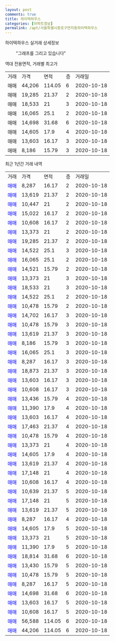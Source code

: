 ```yaml
---
layout: post
comments: true
title: 하이텍하우스
categories: [아파트정보]
permalink: /apt/서울특별시종로구연지동하이텍하우스
---
```


하이텍하우스 실거래 상세정보

<script type="text/javascript">
  google.charts.load('current', {'packages':['line', 'corechart']});
  google.charts.setOnLoadCallback(drawChart);

  function drawChart() {
    var data = new google.visualization.DataTable();
    data.addColumn('date', '거래일');
    data.addColumn('number', "매매");
    data.addColumn('number', "전세");
    data.addColumn('number', "전매");

    data.addRows([[new Date(Date.parse("2020-10-18")), 8287, null, null], [new Date(Date.parse("2020-10-18")), 13619, null, null], [new Date(Date.parse("2020-10-18")), 10447, null, null], [new Date(Date.parse("2020-10-18")), 15022, null, null], [new Date(Date.parse("2020-10-18")), 10608, null, null], [new Date(Date.parse("2020-10-18")), 13373, null, null], [new Date(Date.parse("2020-10-18")), 19285, null, null], [new Date(Date.parse("2020-10-18")), 14522, null, null], [new Date(Date.parse("2020-10-18")), 16065, null, null], [new Date(Date.parse("2020-10-18")), 14521, null, null], [new Date(Date.parse("2020-10-18")), 13373, null, null], [new Date(Date.parse("2020-10-18")), 18533, null, null], [new Date(Date.parse("2020-10-18")), 14522, null, null], [new Date(Date.parse("2020-10-18")), 10478, null, null], [new Date(Date.parse("2020-10-18")), 14702, null, null], [new Date(Date.parse("2020-10-18")), 10478, null, null], [new Date(Date.parse("2020-10-18")), 13619, null, null], [new Date(Date.parse("2020-10-18")), 8186, null, null], [new Date(Date.parse("2020-10-18")), 16065, null, null], [new Date(Date.parse("2020-10-18")), 8287, null, null], [new Date(Date.parse("2020-10-18")), 18873, null, null], [new Date(Date.parse("2020-10-18")), 13603, null, null], [new Date(Date.parse("2020-10-18")), 10608, null, null], [new Date(Date.parse("2020-10-18")), 13436, null, null], [new Date(Date.parse("2020-10-18")), 11390, null, null], [new Date(Date.parse("2020-10-18")), 13603, null, null], [new Date(Date.parse("2020-10-18")), 17463, null, null], [new Date(Date.parse("2020-10-18")), 10478, null, null], [new Date(Date.parse("2020-10-18")), 13373, null, null], [new Date(Date.parse("2020-10-18")), 14605, null, null], [new Date(Date.parse("2020-10-18")), 13619, null, null], [new Date(Date.parse("2020-10-18")), 17148, null, null], [new Date(Date.parse("2020-10-18")), 10608, null, null], [new Date(Date.parse("2020-10-18")), 10639, null, null], [new Date(Date.parse("2020-10-18")), 17148, null, null], [new Date(Date.parse("2020-10-18")), 13619, null, null], [new Date(Date.parse("2020-10-18")), 8287, null, null], [new Date(Date.parse("2020-10-18")), 14605, null, null], [new Date(Date.parse("2020-10-18")), 13373, null, null], [new Date(Date.parse("2020-10-18")), 11390, null, null], [new Date(Date.parse("2020-10-18")), 18814, null, null], [new Date(Date.parse("2020-10-18")), 13430, null, null], [new Date(Date.parse("2020-10-18")), 10478, null, null], [new Date(Date.parse("2020-10-18")), 8287, null, null], [new Date(Date.parse("2020-10-18")), 14698, null, null], [new Date(Date.parse("2020-10-18")), 13603, null, null], [new Date(Date.parse("2020-10-18")), 10608, null, null], [new Date(Date.parse("2020-10-18")), 56588, null, null], [new Date(Date.parse("2020-10-18")), 44206, null, null]]);

    var options = {
      hAxis: {
        format: 'yyyy/MM/dd'
      },    
      lineWidth: 0,
      pointsVisible: true,    
      title: '최근 1년간 유형별 실거래가 분포',
      legend: { position: 'bottom' }
    };

    var formatter = new google.visualization.NumberFormat({pattern:'###,###'} );
    formatter.format(data, 1);
    formatter.format(data, 2);
    
    setTimeout(function() {
        var chart = new google.visualization.LineChart(document.getElementById('columnchart_material'));
        chart.draw(data, (options));
        document.getElementById('loading').style.display = 'none';
    }, 1000);
  }
</script>


<div id="loading" style="z-index:20; display: block; margin-left: 35px">"그래프를 그리고 있습니다"</div>
<div id="columnchart_material" style="width: 95%; margin-left: -35px; display: block"></div>

역대 전용면적, 거래별 최고가
<table class="sortable">
    <tr>
      <td>거래</td>
      <td>가격</td>
      <td>면적</td>
      <td>층</td>
      <td>거래일</td>
    </tr>
        <tr>
          <td>매매</td>
          <td>44,206</td>
          <td>114.05</td>
          <td>6</td>
          <td>2020-10-18</td>
        </tr>            <tr>
          <td>매매</td>
          <td>19,285</td>
          <td>21.37</td>
          <td>2</td>
          <td>2020-10-18</td>
        </tr>            <tr>
          <td>매매</td>
          <td>18,533</td>
          <td>21</td>
          <td>3</td>
          <td>2020-10-18</td>
        </tr>            <tr>
          <td>매매</td>
          <td>16,065</td>
          <td>25.1</td>
          <td>2</td>
          <td>2020-10-18</td>
        </tr>            <tr>
          <td>매매</td>
          <td>14,698</td>
          <td>31.68</td>
          <td>6</td>
          <td>2020-10-18</td>
        </tr>            <tr>
          <td>매매</td>
          <td>14,605</td>
          <td>17.9</td>
          <td>4</td>
          <td>2020-10-18</td>
        </tr>            <tr>
          <td>매매</td>
          <td>13,603</td>
          <td>16.17</td>
          <td>3</td>
          <td>2020-10-18</td>
        </tr>            <tr>
          <td>매매</td>
          <td>8,186</td>
          <td>15.79</td>
          <td>3</td>
          <td>2020-10-18</td>
        </tr>        
    
    
</table>

최근 1년간 거래 내역

<table class="sortable">
    <tr>
      <td>거래</td>
      <td>가격</td>
      <td>면적</td>
      <td>층</td>
      <td>거래일</td>
    </tr>
    <tr>
      <td><a style="color: blue">매매</a></td>
      <td>8,287</td>
      <td>16.17</td>
      <td>2</td>
      <td>2020-10-18</td>
    </tr>          <tr>
      <td><a style="color: blue">매매</a></td>
      <td>13,619</td>
      <td>21.37</td>
      <td>2</td>
      <td>2020-10-18</td>
    </tr>          <tr>
      <td><a style="color: blue">매매</a></td>
      <td>10,447</td>
      <td>21</td>
      <td>2</td>
      <td>2020-10-18</td>
    </tr>          <tr>
      <td><a style="color: blue">매매</a></td>
      <td>15,022</td>
      <td>16.17</td>
      <td>2</td>
      <td>2020-10-18</td>
    </tr>          <tr>
      <td><a style="color: blue">매매</a></td>
      <td>10,608</td>
      <td>16.17</td>
      <td>2</td>
      <td>2020-10-18</td>
    </tr>          <tr>
      <td><a style="color: blue">매매</a></td>
      <td>13,373</td>
      <td>21</td>
      <td>2</td>
      <td>2020-10-18</td>
    </tr>          <tr>
      <td><a style="color: blue">매매</a></td>
      <td>19,285</td>
      <td>21.37</td>
      <td>2</td>
      <td>2020-10-18</td>
    </tr>          <tr>
      <td><a style="color: blue">매매</a></td>
      <td>14,522</td>
      <td>25.1</td>
      <td>3</td>
      <td>2020-10-18</td>
    </tr>          <tr>
      <td><a style="color: blue">매매</a></td>
      <td>16,065</td>
      <td>25.1</td>
      <td>2</td>
      <td>2020-10-18</td>
    </tr>          <tr>
      <td><a style="color: blue">매매</a></td>
      <td>14,521</td>
      <td>15.79</td>
      <td>2</td>
      <td>2020-10-18</td>
    </tr>          <tr>
      <td><a style="color: blue">매매</a></td>
      <td>13,373</td>
      <td>21</td>
      <td>3</td>
      <td>2020-10-18</td>
    </tr>          <tr>
      <td><a style="color: blue">매매</a></td>
      <td>18,533</td>
      <td>21</td>
      <td>3</td>
      <td>2020-10-18</td>
    </tr>          <tr>
      <td><a style="color: blue">매매</a></td>
      <td>14,522</td>
      <td>25.1</td>
      <td>2</td>
      <td>2020-10-18</td>
    </tr>          <tr>
      <td><a style="color: blue">매매</a></td>
      <td>10,478</td>
      <td>15.79</td>
      <td>2</td>
      <td>2020-10-18</td>
    </tr>          <tr>
      <td><a style="color: blue">매매</a></td>
      <td>14,702</td>
      <td>16.17</td>
      <td>3</td>
      <td>2020-10-18</td>
    </tr>          <tr>
      <td><a style="color: blue">매매</a></td>
      <td>10,478</td>
      <td>15.79</td>
      <td>3</td>
      <td>2020-10-18</td>
    </tr>          <tr>
      <td><a style="color: blue">매매</a></td>
      <td>13,619</td>
      <td>21.37</td>
      <td>3</td>
      <td>2020-10-18</td>
    </tr>          <tr>
      <td><a style="color: blue">매매</a></td>
      <td>8,186</td>
      <td>15.79</td>
      <td>3</td>
      <td>2020-10-18</td>
    </tr>          <tr>
      <td><a style="color: blue">매매</a></td>
      <td>16,065</td>
      <td>25.1</td>
      <td>3</td>
      <td>2020-10-18</td>
    </tr>          <tr>
      <td><a style="color: blue">매매</a></td>
      <td>8,287</td>
      <td>16.17</td>
      <td>3</td>
      <td>2020-10-18</td>
    </tr>          <tr>
      <td><a style="color: blue">매매</a></td>
      <td>18,873</td>
      <td>21.37</td>
      <td>3</td>
      <td>2020-10-18</td>
    </tr>          <tr>
      <td><a style="color: blue">매매</a></td>
      <td>13,603</td>
      <td>16.17</td>
      <td>3</td>
      <td>2020-10-18</td>
    </tr>          <tr>
      <td><a style="color: blue">매매</a></td>
      <td>10,608</td>
      <td>16.17</td>
      <td>3</td>
      <td>2020-10-18</td>
    </tr>          <tr>
      <td><a style="color: blue">매매</a></td>
      <td>13,436</td>
      <td>15.79</td>
      <td>4</td>
      <td>2020-10-18</td>
    </tr>          <tr>
      <td><a style="color: blue">매매</a></td>
      <td>11,390</td>
      <td>17.9</td>
      <td>4</td>
      <td>2020-10-18</td>
    </tr>          <tr>
      <td><a style="color: blue">매매</a></td>
      <td>13,603</td>
      <td>16.17</td>
      <td>4</td>
      <td>2020-10-18</td>
    </tr>          <tr>
      <td><a style="color: blue">매매</a></td>
      <td>17,463</td>
      <td>21.37</td>
      <td>4</td>
      <td>2020-10-18</td>
    </tr>          <tr>
      <td><a style="color: blue">매매</a></td>
      <td>10,478</td>
      <td>15.79</td>
      <td>4</td>
      <td>2020-10-18</td>
    </tr>          <tr>
      <td><a style="color: blue">매매</a></td>
      <td>13,373</td>
      <td>21</td>
      <td>4</td>
      <td>2020-10-18</td>
    </tr>          <tr>
      <td><a style="color: blue">매매</a></td>
      <td>14,605</td>
      <td>17.9</td>
      <td>4</td>
      <td>2020-10-18</td>
    </tr>          <tr>
      <td><a style="color: blue">매매</a></td>
      <td>13,619</td>
      <td>21.37</td>
      <td>4</td>
      <td>2020-10-18</td>
    </tr>          <tr>
      <td><a style="color: blue">매매</a></td>
      <td>17,148</td>
      <td>21</td>
      <td>4</td>
      <td>2020-10-18</td>
    </tr>          <tr>
      <td><a style="color: blue">매매</a></td>
      <td>10,608</td>
      <td>16.17</td>
      <td>4</td>
      <td>2020-10-18</td>
    </tr>          <tr>
      <td><a style="color: blue">매매</a></td>
      <td>10,639</td>
      <td>21.37</td>
      <td>5</td>
      <td>2020-10-18</td>
    </tr>          <tr>
      <td><a style="color: blue">매매</a></td>
      <td>17,148</td>
      <td>21</td>
      <td>5</td>
      <td>2020-10-18</td>
    </tr>          <tr>
      <td><a style="color: blue">매매</a></td>
      <td>13,619</td>
      <td>21.37</td>
      <td>5</td>
      <td>2020-10-18</td>
    </tr>          <tr>
      <td><a style="color: blue">매매</a></td>
      <td>8,287</td>
      <td>16.17</td>
      <td>4</td>
      <td>2020-10-18</td>
    </tr>          <tr>
      <td><a style="color: blue">매매</a></td>
      <td>14,605</td>
      <td>17.9</td>
      <td>5</td>
      <td>2020-10-18</td>
    </tr>          <tr>
      <td><a style="color: blue">매매</a></td>
      <td>13,373</td>
      <td>21</td>
      <td>5</td>
      <td>2020-10-18</td>
    </tr>          <tr>
      <td><a style="color: blue">매매</a></td>
      <td>11,390</td>
      <td>17.9</td>
      <td>5</td>
      <td>2020-10-18</td>
    </tr>          <tr>
      <td><a style="color: blue">매매</a></td>
      <td>18,814</td>
      <td>31.68</td>
      <td>6</td>
      <td>2020-10-18</td>
    </tr>          <tr>
      <td><a style="color: blue">매매</a></td>
      <td>13,430</td>
      <td>15.79</td>
      <td>5</td>
      <td>2020-10-18</td>
    </tr>          <tr>
      <td><a style="color: blue">매매</a></td>
      <td>10,478</td>
      <td>15.79</td>
      <td>5</td>
      <td>2020-10-18</td>
    </tr>          <tr>
      <td><a style="color: blue">매매</a></td>
      <td>8,287</td>
      <td>16.17</td>
      <td>5</td>
      <td>2020-10-18</td>
    </tr>          <tr>
      <td><a style="color: blue">매매</a></td>
      <td>14,698</td>
      <td>31.68</td>
      <td>6</td>
      <td>2020-10-18</td>
    </tr>          <tr>
      <td><a style="color: blue">매매</a></td>
      <td>13,603</td>
      <td>16.17</td>
      <td>5</td>
      <td>2020-10-18</td>
    </tr>          <tr>
      <td><a style="color: blue">매매</a></td>
      <td>10,608</td>
      <td>16.17</td>
      <td>5</td>
      <td>2020-10-18</td>
    </tr>          <tr>
      <td><a style="color: blue">매매</a></td>
      <td>56,588</td>
      <td>114.05</td>
      <td>6</td>
      <td>2020-10-18</td>
    </tr>          <tr>
      <td><a style="color: blue">매매</a></td>
      <td>44,206</td>
      <td>114.05</td>
      <td>6</td>
      <td>2020-10-18</td>
    </tr>      </table>

